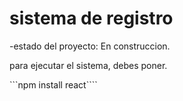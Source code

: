 <h1> sistema de registro </h1>

-estado del proyecto: En construccion.

para ejecutar el sistema, debes poner.

```npm install react````
